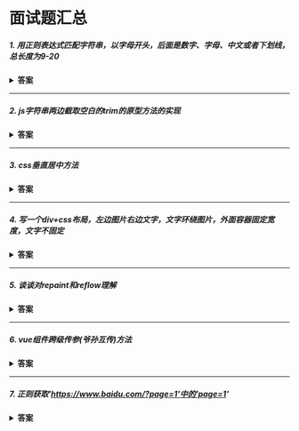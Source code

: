 # 面试题汇总

##### 1. 用正则表达式匹配字符串，以字母开头，后面是数字、字母、中文或者下划线，总长度为9-20

<details><summary><b>答案</b></summary>
<p>

``` javascript
^[a-zA-Z][\u4e00-\u9fa5\w]{8,20}$
```

</p>
</details>

---
##### 2. js字符串两边截取空白的trim的原型方法的实现

<details><summary><b>答案</b></summary>
<p>

``` javascript
String.prototype.myTrim = function (){
    return this.replace(/^\s*|\s*$/,'')// /^\s.*\s*$/
}
let str1 = ' winson '

console.log(str1.myTrim()) // => 输出：winson
```

解释：

\s 匹配任何空白字符。(空格, 制表符, 换行符)
| 多选表现起来像 逻辑与。匹配|前面的或后面的表达式。
它可以用在分组里面，或在整个表达式中使用。会按顺序尝试匹配。

如果开头与结尾的内容不想匹配其他字符可以用|管道符代替

示例

``` javascript
b(a|e|i)d
bad bud bod bed bid
```

</p>
</details>

---
##### 3. css垂直居中方法

<details><summary><b>答案</b></summary>
<p>
在不清楚高度的情况下

1. flex布局
父元素

``` css
display:flex;
align-item:center
```

2. translateY+position

``` css
position:absloute;
top:50%;
transform:translateY(-50%);
或者
position:relative;
top:50%;
transform:translateY(-50%);
```

清楚高度的情况下

子元素的top = (父元素的高度 - 子元素的高度) / 2
</p>
</details>

---

##### 4. 写一个div+css布局，左边图片右边文字，文字环绕图片，外面容器固定宽度，文字不固定

<details><summary><b>答案</b></summary>
<p>
图片加float:left属性

遇到英文要加word-break:break-all
</p>
</details>

---

##### 5. 谈谈对repaint和reflow理解

<details><summary><b>答案</b></summary>
<p>

```
repaint(重绘):指的是一种不会影响当前DOM结构和布局的一种重绘动作。
reflow(回流):要发生在 DOM 树被操作的时候，任何改变 DOM 的结构和布局都会产生 Reflow。但一个元素的 Reflow 操作发生时，它的所有父元素和子元素都会放生 Reflow，最后 Reflow 必然会导致 Repaint 的产生。
严重性：
在性能优先的前提下，reflow的性能消耗要比repaint的大。
体现：
repaint是某个dom元素进行重绘，reflow是整个页面进行重排，也就是对页面所有的dom元素渲染。
如何触发reflow和repaint
repaint的触发：
不可见到可见（visibility 样式属性）;颜色或图片变化（background, border-color, color 样式属性）;text-align、a：hover也会造成重绘，伪类引起的颜色等变化不会导致页面的回流，仅仅会触发重绘。不改变页面元素大小，形状和位置，但改变其外观的变化
reflow的触发：浏览器窗口的变化;DOM 节点的添加删除操作一些改变页面元素大小，形状和位置的操作的触发。
如何尽量避免回流reflow：
a、尽可能在dom末稍通过修改class来修改元素的style属性，尽可能减少受影响的dom元素。
b、避免设置多项内联样式，使用常用的class方式进行设置样式，以避免设置样式时访问dom的低效率。
c、设置动画元素position属性为fixed或absolute：由于当前元素从dom流中独立出来，因此受影响的只有当前元素。
d、牺牲平滑度满足性能：动画精度太强，会造成更多的repaint/reflow，牺牲精度，能满足性能的损耗，获取性能和平滑度的平衡。
f、避免使用table进行布局，table每个元素的大小以及内容的改变，都会导致整个table进行重新计算，造成大幅度的repaint或者reflow。改用div则可以针对性的repaint和避免不必要的reflow。
g、避免在css中使用运算式
```

</p>
</details>

---

##### 6. vue组件跨级传参(爷孙互传)方法

<details><summary><b>答案</b></summary>
<p>

``` javascript
<爷组件 :data="'来自爷组件数据'" />
<父组件 v-bind="$attrs" v-on="listeners" />
子组件接收Props data

// 期间父组件相当于中间人，同时父组件同样可以接收爷给的数据
```

</p>
</details>

---

##### 7. 正则获取'https://www.baidu.com/?page=1'中的'page=1'

<details><summary><b>答案</b></summary>
<p>

正则零宽度正回顾后发断言,它断言自身出现的位置的前面能匹配表达式exp
``` javascript
/(?<=\?).+/g
```

</p>
</details>
